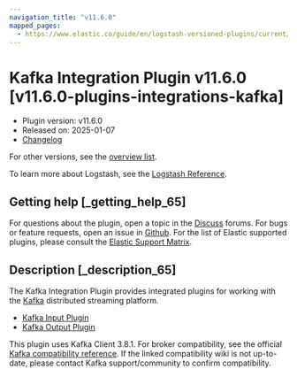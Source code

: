 ```yaml
---
navigation_title: "v11.6.0"
mapped_pages:
  - https://www.elastic.co/guide/en/logstash-versioned-plugins/current/v11.6.0-plugins-integrations-kafka.html
---
```


# Kafka Integration Plugin v11.6.0 [v11.6.0-plugins-integrations-kafka]

* Plugin version: v11.6.0
* Released on: 2025-01-07
* [Changelog](https://github.com/logstash-plugins/logstash-integration-kafka/blob/v11.6.0/CHANGELOG.md)

For other versions, see the [overview list](integration-kafka-index.md).

To learn more about Logstash, see the [Logstash Reference](https://www.elastic.co/guide/en/logstash/current/index.html).

## Getting help [_getting_help_65]

For questions about the plugin, open a topic in the [Discuss](http://discuss.elastic.co) forums. For bugs or feature requests, open an issue in [Github](https://github.com/logstash-plugins/logstash-integration-kafka). For the list of Elastic supported plugins, please consult the [Elastic Support Matrix](https://www.elastic.co/support/matrix#matrix_logstash_plugins).

## Description [_description_65]

The Kafka Integration Plugin provides integrated plugins for working with the [Kafka](https://kafka.apache.org/) distributed streaming platform.

* [Kafka Input Plugin](https://www.elastic.co/guide/en/logstash/current/plugins-inputs-kafka.html)
* [Kafka Output Plugin](https://www.elastic.co/guide/en/logstash/current/plugins-outputs-kafka.html)

This plugin uses Kafka Client 3.8.1. For broker compatibility, see the official [Kafka compatibility reference](https://cwiki.apache.org/confluence/display/KAFKA/Compatibility+Matrix). If the linked compatibility wiki is not up-to-date, please contact Kafka support/community to confirm compatibility.
